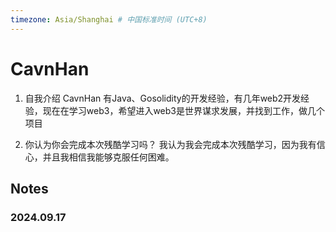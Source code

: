 ```yaml
---
timezone: Asia/Shanghai # 中国标准时间 (UTC+8)
---
```


# CavnHan

1. 自我介绍
    CavnHan 有Java、Gosolidity的开发经验，有几年web2开发经验，现在在学习web3，希望进入web3是世界谋求发展，并找到工作，做几个项目

2. 你认为你会完成本次残酷学习吗？
   我认为我会完成本次残酷学习，因为我有信心，并且我相信我能够克服任何困难。

## Notes


### 2024.09.17

